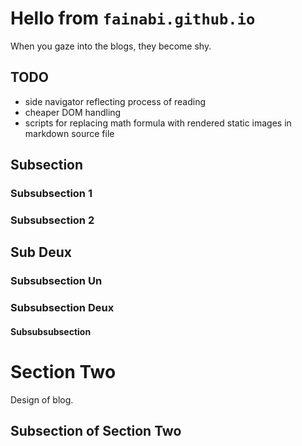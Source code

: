 # Hello from `fainabi.github.io`

When you gaze into the blogs, they become shy.

## TODO

- side navigator reflecting process of reading
- cheaper DOM handling
- scripts for replacing math formula with rendered static images in markdown source file

## Subsection

### Subsubsection 1
### Subsubsection 2


## Sub Deux

### Subsubsection Un
### Subsubsection Deux

#### Subsubsubsection


# Section Two

Design of blog.

## Subsection of Section Two